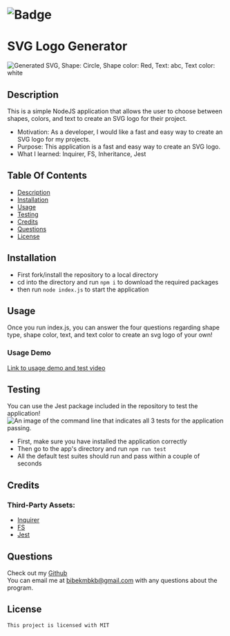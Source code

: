 
# ![Badge](https://img.shields.io/badge/License-MIT-brightgreen)
# SVG Logo Generator

![Generated SVG, Shape: Circle, Shape color: Red, Text: abc, Text color: white](https://github.com/bibekmain/SVG-LogoGenerator/blob/main/examples/exampleOne.png?raw=true)
    
## Description
This is a simple NodeJS application that allows the user to choose between shapes, colors, and text to create an SVG logo for their project.

- Motivation: As a developer, I would like a fast and easy way to create an SVG logo for my projects.
- Purpose: This application is a fast and easy way to create an SVG logo.
- What I learned: Inquirer, FS, Inheritance, Jest

## Table Of Contents
* [Description](#description)
* [Installation](#installation)
* [Usage](#usage)
* [Testing](#testing)
* [Credits](#credits)  
* [Questions](#questions)
* [License](#license)

## Installation
- First fork/install the repository to a local directory
-  cd into the directory and run `npm i` to download the required packages
-  then run `node index.js` to start the application


## Usage
Once you run index.js, you can answer the four questions regarding shape type, shape color, text, and text color to create an svg logo of your own!

### Usage Demo
[Link to usage demo and test video](https://drive.google.com/file/d/1SbuIdTCm4E5VbHc-2w5fSltCJVc4bRZY/view?usp=sharing)

## Testing
You can use the Jest package included in the repository to test the application!  
![An image of the command line that indicates all 3 tests for the application passing.](https://github.com/bibekmain/SVG-LogoGenerator/blob/main/examples/exampleTest.png?raw=true)  
- First, make sure you have installed the application correctly
- Then go to the app's directory and run `npm run test`
- All the default test suites should run and pass within a couple of seconds


## Credits  


### Third-Party Assets:
* [Inquirer](https://www.npmjs.com/package/inquirer)
* [ FS]( https://nodejs.org/api/fs.html)
* [ Jest]( https://jestjs.io/docs/getting-started)


## Questions
Check out my [Github](https://github.com/bibekmain)  
You can email me at [bibekmbkb@gmail.com](bibekmbkb@gmail.com) with any questions about the program.

## License
    This project is licensed with MIT
